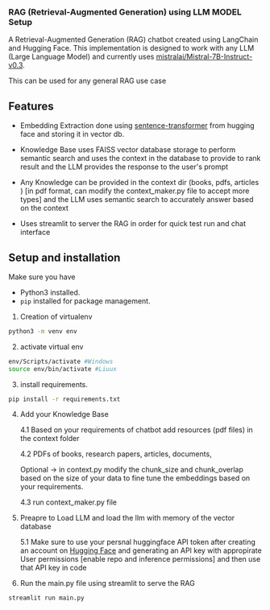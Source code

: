 ### RAG (Retrieval-Augmented Generation) using LLM MODEL Setup

A Retrieval-Augmented Generation (RAG) chatbot created using LangChain and Hugging Face. This implementation is designed to work with any LLM (Large Language Model) and currently uses [mistralai/Mistral-7B-Instruct-v0.3](https://huggingface.co/mistralai/Mistral-7B-Instruct-v0.3).

This can be used for any general RAG use case

## Features

- Embedding Extraction done using [sentence-transformer](https://huggingface.co/sentence-transformers/all-MiniLM-L6-v2) from hugging face and storing it in vector db.

- Knowledge Base uses FAISS vector database storage to perform semantic search and uses the context in the database to provide to rank result and the LLM provides the response to the user's prompt

- Any Knowledge can be provided in the context dir (books, pdfs, articles ) [in pdf format, can modify the context_maker.py file to accept more types] and the LLM uses semantic search to accurately answer based on the context

- Uses streamlit to server the RAG in order for quick test run and chat interface

## Setup and installation

Make sure you have

- Python3 installed.
- `pip` installed for package management.

1. Creation of virtualenv

```bash
python3 -m venv env
```

2. activate virtual env

```bash
env/Scripts/activate #Windows
source env/bin/activate #Liuux
```

3. install requirements.

```bash
pip install -r requirements.txt
```

4. Add your Knowledge Base

   4.1 Based on your requirements of chatbot add resources (pdf files) in the context folder

   4.2 PDFs of books, research papers, articles, documents,

   Optional -> in context.py modify the chunk_size and chunk_overlap based on the size of your data to fine tune the embeddings based on your requirements.

   4.3 run context_maker.py file

5. Preapre to Load LLM and load the llm with memory of the vector database

   5.1 Make sure to use your persnal huggingface API token after creating an account on [Hugging Face](https://huggingface.co/) and generating an API key with appropirate
   User permissions [enable repo and inference permissions]
   and then use that API key in code

6. Run the main.py file using streamlit to serve the RAG

```bash
streamlit run main.py
```
